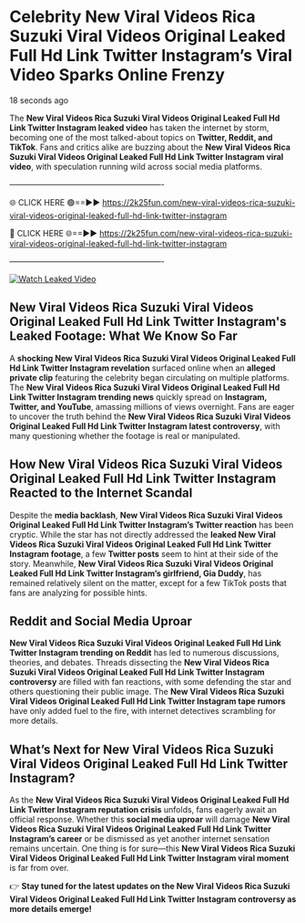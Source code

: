 # Celebrity New Viral Videos Rica Suzuki Viral Videos Original Leaked Full Hd Link Twitter Instagram’s Viral Video Sparks Online Frenzy

18 seconds ago

The **New Viral Videos Rica Suzuki Viral Videos Original Leaked Full Hd Link Twitter Instagram leaked video** has taken the internet by storm, becoming one of the most talked-about topics on **Twitter, Reddit, and TikTok**. Fans and critics alike are buzzing about the **New Viral Videos Rica Suzuki Viral Videos Original Leaked Full Hd Link Twitter Instagram viral video**, with speculation running wild across social media platforms.

———————————————————-

🌐 CLICK HERE 🟢==►► https://2k25fun.com/new-viral-videos-rica-suzuki-viral-videos-original-leaked-full-hd-link-twitter-instagram

🔴 CLICK HERE 🌐==►► https://2k25fun.com/new-viral-videos-rica-suzuki-viral-videos-original-leaked-full-hd-link-twitter-instagram

———————————————————-

[![Watch Leaked Video](https://miro.medium.com/v2/resize:fit:828/format:webp/1*cilzJN44JGOrTw9NJCrNHA.gif "Watch Leaked Video")](https://2k25fun.com/new-viral-videos-rica-suzuki-viral-videos-original-leaked-full-hd-link-twitter-instagram)

## **New Viral Videos Rica Suzuki Viral Videos Original Leaked Full Hd Link Twitter Instagram's Leaked Footage: What We Know So Far**  
A **shocking New Viral Videos Rica Suzuki Viral Videos Original Leaked Full Hd Link Twitter Instagram revelation** surfaced online when an **alleged private clip** featuring the celebrity began circulating on multiple platforms. The **New Viral Videos Rica Suzuki Viral Videos Original Leaked Full Hd Link Twitter Instagram trending news** quickly spread on **Instagram, Twitter, and YouTube**, amassing millions of views overnight. Fans are eager to uncover the truth behind the **New Viral Videos Rica Suzuki Viral Videos Original Leaked Full Hd Link Twitter Instagram latest controversy**, with many questioning whether the footage is real or manipulated.  

## **How New Viral Videos Rica Suzuki Viral Videos Original Leaked Full Hd Link Twitter Instagram Reacted to the Internet Scandal**  
Despite the **media backlash**, **New Viral Videos Rica Suzuki Viral Videos Original Leaked Full Hd Link Twitter Instagram’s Twitter reaction** has been cryptic. While the star has not directly addressed the **leaked New Viral Videos Rica Suzuki Viral Videos Original Leaked Full Hd Link Twitter Instagram footage**, a few **Twitter posts** seem to hint at their side of the story. Meanwhile, **New Viral Videos Rica Suzuki Viral Videos Original Leaked Full Hd Link Twitter Instagram’s girlfriend, Gia Duddy**, has remained relatively silent on the matter, except for a few TikTok posts that fans are analyzing for possible hints.  

## **Reddit and Social Media Uproar**  
**New Viral Videos Rica Suzuki Viral Videos Original Leaked Full Hd Link Twitter Instagram trending on Reddit** has led to numerous discussions, theories, and debates. Threads dissecting the **New Viral Videos Rica Suzuki Viral Videos Original Leaked Full Hd Link Twitter Instagram controversy** are filled with fan reactions, with some defending the star and others questioning their public image. The **New Viral Videos Rica Suzuki Viral Videos Original Leaked Full Hd Link Twitter Instagram tape rumors** have only added fuel to the fire, with internet detectives scrambling for more details.  

## **What’s Next for New Viral Videos Rica Suzuki Viral Videos Original Leaked Full Hd Link Twitter Instagram?**  
As the **New Viral Videos Rica Suzuki Viral Videos Original Leaked Full Hd Link Twitter Instagram reputation crisis** unfolds, fans eagerly await an official response. Whether this **social media uproar** will damage **New Viral Videos Rica Suzuki Viral Videos Original Leaked Full Hd Link Twitter Instagram’s career** or be dismissed as yet another internet sensation remains uncertain. One thing is for sure—this **New Viral Videos Rica Suzuki Viral Videos Original Leaked Full Hd Link Twitter Instagram viral moment** is far from over.  

👉 **Stay tuned for the latest updates on the New Viral Videos Rica Suzuki Viral Videos Original Leaked Full Hd Link Twitter Instagram controversy as more details emerge!**  